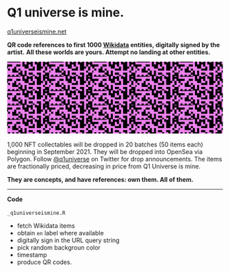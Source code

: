 # Q1 universe is mine.
[q1universeismine.net](https://www.q1universeismine.net/)

**QR code references to first 1000 [Wikidata](https://www.wikidata.org/wiki/Wikidata:Main_Page) entities,
digitally signed by the artist.** 
**All these worlds are yours. Attempt no landing at other entities.**

![](_img/twitter_header.png)

1,000 NFT collectables will be dropped in 20 batches (50 items each) beginning in September 2021.
They will be dropped into OpenSea via Polygon.
Follow [@q1universe](https://twitter.com/q1universe) on Twitter for drop announcements.
The items are fractionally priced, decreasing in price from
Q1 Universe is mine.

**They are concepts, and have references: own them. All of them.**

--- 

**Code**

`_q1universeismine.R`
- fetch Wikidata items
- obtain `en` label where available
- digitally sign in the URL query string
- pick random backgroun color
- timestamp
- produce QR codes.


